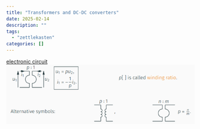 ```yaml
---
title: "Transformers and DC-DC converters"
date: 2025-02-14
description: ""
tags: 
  - "zettlekasten"
categories: []
---
```


[electronic circuit](electronic%20circuit)
![Pasted image 20221028102222](attachments/Pasted%20image%2020221028102222.png)